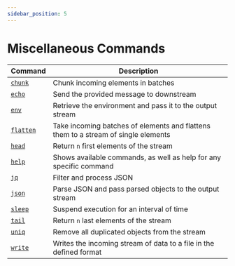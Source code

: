 ```yaml
---
sidebar_position: 5
---
```


# Miscellaneous Commands

| Command                   | Description                                                                        |
| ------------------------- | ---------------------------------------------------------------------------------- |
| [`chunk`](./chunk.md)     | Chunk incoming elements in batches                                                 |
| [`echo`](./echo.md)       | Send the provided message to downstream                                            |
| [`env`](./env.md)         | Retrieve the environment and pass it to the output stream                          |
| [`flatten`](./flatten.md) | Take incoming batches of elements and flattens them to a stream of single elements |
| [`head`](./head.md)       | Return `n` first elements of the stream                                            |
| [`help`](./help.md)       | Shows available commands, as well as help for any specific command                 |
| [`jq`](./jq.md)           | Filter and process JSON                                                            |
| [`json`](./json.md)       | Parse JSON and pass parsed objects to the output stream                            |
| [`sleep`](./sleep.md)     | Suspend execution for an interval of time                                          |
| [`tail`](./tail.md)       | Return `n` last elements of the stream                                             |
| [`uniq`](./uniq.md)       | Remove all duplicated objects from the stream                                      |
| [`write`](./write.md)     | Writes the incoming stream of data to a file in the defined format                 |
